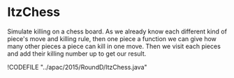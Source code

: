 # ItzChess

Simulate killing on a chess board. As we already know each different kind of piece's move and killing rule,
then one piece a function we can give how many other pieces a piece can kill in one move. Then we visit each
pieces and add their killing number up to get our result.

!CODEFILE "../apac/2015/RoundD/ItzChess.java"
